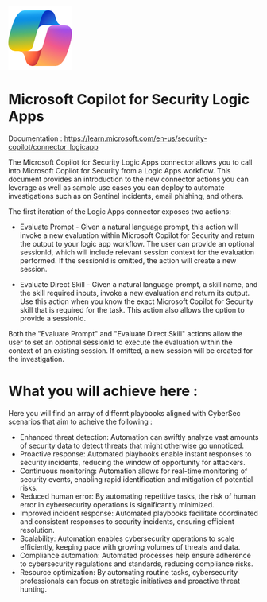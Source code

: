 ![Copilot for Security Overview](https://github.com/Azure/Copilot-For-Security/blob/main/Images/ic_fluent_copilot_64_64%402x.png)
# Microsoft Copilot for Security Logic Apps
Documentation : https://learn.microsoft.com/en-us/security-copilot/connector_logicapp

The Microsoft Copilot for Security Logic Apps connector allows you to call into Microsoft Copilot for Security from a Logic Apps workflow. This document provides an introduction to the new connector actions you can leverage as well as sample use cases you can deploy to automate investigations such as on Sentinel incidents, email phishing, and others.

The first iteration of the Logic Apps connector exposes two actions:

- Evaluate Prompt - Given a natural language prompt, this action will invoke a new evaluation within Microsoft Copilot for Security and return the output to your logic app workflow. The user can provide an optional sessionId, which will include relevant session context for the evaluation performed. If the sessionId is omitted, the action will create a new session.

- Evaluate Direct Skill - Given a natural language prompt, a skill name, and the skill required inputs, invoke a new evaluation and return its output. Use this action when you know the exact Microsoft Copilot for Security skill that is required for the task. This action also allows the option to provide a sessionId.

Both the "Evaluate Prompt" and "Evaluate Direct Skill" actions allow the user to set an optional sessionId to execute the evaluation within the context of an existing session. If omitted, a new session will be created for the investigation.

# What you will achieve here :
Here you will find an array of differnt playbooks aligned with CyberSec scenarios that aim to acheive the following :
- Enhanced threat detection: Automation can swiftly analyze vast amounts of security data to detect threats that might otherwise go unnoticed.
- Proactive response: Automated playbooks enable instant responses to security incidents, reducing the window of opportunity for attackers.
- Continuous monitoring: Automation allows for real-time monitoring of security events, enabling rapid identification and mitigation of potential risks.
- Reduced human error: By automating repetitive tasks, the risk of human error in cybersecurity operations is significantly minimized.
- Improved incident response: Automated playbooks facilitate coordinated and consistent responses to security incidents, ensuring efficient resolution.
- Scalability: Automation enables cybersecurity operations to scale efficiently, keeping pace with growing volumes of threats and data.
- Compliance automation: Automated processes help ensure adherence to cybersecurity regulations and standards, reducing compliance risks.
- Resource optimization: By automating routine tasks, cybersecurity professionals can focus on strategic initiatives and proactive threat hunting.
